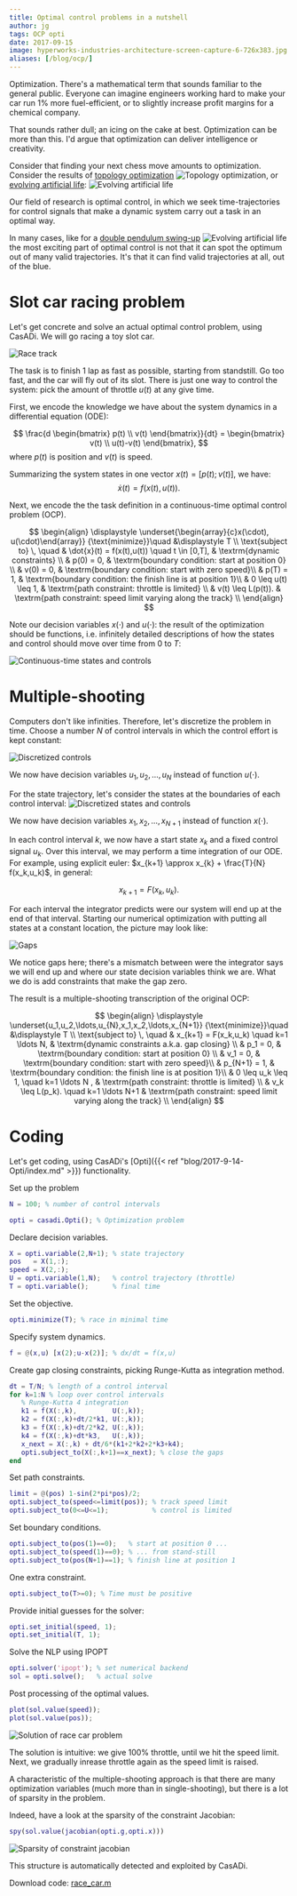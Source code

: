 ```yaml
---
title: Optimal control problems in a nutshell
author: jg
tags: OCP opti
date: 2017-09-15
image: hyperworks-industries-architecture-screen-capture-6-726x383.jpg
aliases: [/blog/ocp/]
---
```

Optimization.
There's a mathematical term that sounds familiar to the general public.
Everyone can imagine engineers working hard to make your car run 1% more fuel-efficient,
or to slightly increase profit margins for a chemical company.

<!--more-->

That sounds rather dull; an icing on the cake at best.
Optimization can be more than this. I'd argue that optimization can deliver intelligence or creativity.

Consider that finding your next chess move amounts to optimization. Consider the results of [topology optimization](http://www.altairhyperworks.com/industry/Architecture)
![Topology optimization](hyperworks-industries-architecture-screen-capture-6-726x383.jpg),
or [evolving artificial life](https://youtu.be/CXTZHHQ7ZiQ?t=1m5s):
![Evolving artificial life](evo.png)

Our field of research is optimal control, in which we seek time-trajectories for control signals that make a dynamic system carry out a task in an optimal way.

In many cases, like for a [double pendulum swing-up](https://youtu.be/B6vr1x6KDaY?t=5s)
![Evolving artificial life](doublependulum.png)
the most exciting part of optimal control is not that it can spot the optimum out of many valid trajectories.
It's that it can find valid trajectories at all, out of the blue.

# Slot car racing problem

Let's get concrete and solve an actual optimal control problem, using CasADi.
We will go racing a toy slot car.

![Race track](racetrack.png)

The task is to finish 1 lap as fast as possible, starting from standstill.
Go too fast, and the car will fly out of its slot.
There is just one way to control the system: pick the amount of throttle $u(t)$ at any give time.

First, we encode the knowledge we have about the system dynamics in a differential equation (ODE):

$$
\frac{d \begin{bmatrix} p(t) \\ v(t) \end{bmatrix}}{dt} = \begin{bmatrix} v(t) \\ u(t)-v(t) \end{bmatrix},
$$
where $p(t)$ is position and $v(t)$ is speed.

Summarizing the system states in one vector $x(t) = [p(t);v(t)]$, we have:
$$
\dot{x}(t) = f(x(t),u(t)).
$$

Next, we encode the the task definition in a continuous-time optimal control problem (OCP).

$$
\begin{align}
  \displaystyle \underset{\begin{array}{c}x(\cdot), u(\cdot)\end{array}}
  {\text{minimize}}\quad &\displaystyle T \\
  \text{subject to} \, \quad
  & \dot{x}(t) = f(x(t),u(t)) \quad  t \in [0,T], & \textrm{dynamic constraints} \\
  & p(0) = 0, & \textrm{boundary condition: start at position 0}  \\
  & v(0) = 0, & \textrm{boundary condition: start with zero speed}\\
  & p(T) = 1, & \textrm{boundary condition: the finish line is at position 1}\\
  & 0 \leq u(t) \leq 1, & \textrm{path constraint: throttle is limited} \\
  & v(t) \leq L(p(t)). & \textrm{path constraint: speed limit varying along the track} \\
\end{align}
$$

Note our decision variables $x(\cdot)$ and $u(\cdot)$: the result of the optimization should be functions, i.e. infinitely detailed descriptions of how the states and control should move over time from $0$ to $T$:

![Continuous-time states and controls](xu_cont.png)

# Multiple-shooting

Computers don't like infinities. Therefore, let's discretize the problem in time.
Choose a number $N$ of control intervals in which the control effort is kept constant:

![Discretized controls](u_disc.png)

We now have decision variables $u_1,u_2,\ldots,u_{N}$ instead of function $u(\cdot)$.

For the state trajectory, let's consider the states at the boundaries of each control interval:
![Discretized states and controls](xu_disc.png)

We now have decision variables $x_1,x_2,\ldots,x_{N+1}$ instead of function $x(\cdot)$.

In each control interval $k$, we now have a start state $x_k$ and a fixed control signal $u_k$.
Over this interval, we may perform a time integration of our ODE.
For example, using explicit euler: $x_{k+1} \approx x_{k} + \frac{T}{N} f(x_k,u_k)$, in general:

$$
x_{k+1} = F(x_k,u_k).
$$

For each interval the integrator predicts were our system will end up at the end of that interval.
Starting our numerical optimization with putting all states at a constant location, the picture may look like:

![Gaps](xu_gap.png)

We notice gaps here; there's a mismatch between were the integrator says we will end up and where our state decision variables think we are.
What we do is add constraints that make the gap zero.

The result is a multiple-shooting transcription of the original OCP:

$$
\begin{align}
  \displaystyle \underset{u_1,u_2,\ldots,u_{N},x_1,x_2,\ldots,x_{N+1}}
  {\text{minimize}}\quad &\displaystyle T \\
  \text{subject to} \, \quad
  & x_{k+1} = F(x_k,u_k) \quad  k=1 \ldots N, & \textrm{dynamic constraints a.k.a. gap closing} \\
  & p_1 = 0, & \textrm{boundary condition: start at position 0}  \\
  & v_1 = 0, & \textrm{boundary condition: start with zero speed}\\
  & p_{N+1} = 1, & \textrm{boundary condition: the finish line is at position 1}\\
  & 0 \leq u_k \leq 1, \quad  k=1 \ldots N , & \textrm{path constraint: throttle is limited} \\
  & v_k \leq L(p_k). \quad  k=1 \ldots N+1 & \textrm{path constraint: speed limit varying along the track} \\
\end{align}
$$

# Coding

Let's get coding, using CasADi's [Opti]({{< ref "blog/2017-9-14-Opti/index.md" >}}) functionality.

Set up the problem
```matlab
N = 100; % number of control intervals

opti = casadi.Opti(); % Optimization problem
```

Declare decision variables.

```matlab
X = opti.variable(2,N+1); % state trajectory
pos   = X(1,:);
speed = X(2,:);
U = opti.variable(1,N);   % control trajectory (throttle)
T = opti.variable();      % final time
```

Set the objective.
```matlab
opti.minimize(T); % race in minimal time
```

Specify system dynamics.
```matlab
f = @(x,u) [x(2);u-x(2)]; % dx/dt = f(x,u)
```

Create gap closing constraints, picking Runge-Kutta as integration method.

```matlab
dt = T/N; % length of a control interval
for k=1:N % loop over control intervals
   % Runge-Kutta 4 integration
   k1 = f(X(:,k),         U(:,k));
   k2 = f(X(:,k)+dt/2*k1, U(:,k));
   k3 = f(X(:,k)+dt/2*k2, U(:,k));
   k4 = f(X(:,k)+dt*k3,   U(:,k));
   x_next = X(:,k) + dt/6*(k1+2*k2+2*k3+k4);
   opti.subject_to(X(:,k+1)==x_next); % close the gaps
end
```

Set path constraints.
```matlab
limit = @(pos) 1-sin(2*pi*pos)/2;
opti.subject_to(speed<=limit(pos)); % track speed limit
opti.subject_to(0<=U<=1);           % control is limited
```

Set boundary conditions.
```matlab
opti.subject_to(pos(1)==0);   % start at position 0 ...
opti.subject_to(speed(1)==0); % ... from stand-still
opti.subject_to(pos(N+1)==1); % finish line at position 1
```

One extra constraint.
```matlab
opti.subject_to(T>=0); % Time must be positive
```

Provide initial guesses for the solver:
```matlab
opti.set_initial(speed, 1);
opti.set_initial(T, 1);
```

Solve the NLP using IPOPT

```matlab
opti.solver('ipopt'); % set numerical backend
sol = opti.solve();   % actual solve
```


Post processing of the optimal values.
```matlab
plot(sol.value(speed));
plot(sol.value(pos));
```
![Solution of race car problem](OCP_sol.png)

The solution is intuitive: we give 100% throttle, until we hit the speed limit. Next, we gradually inrease throttle again as the speed limit is raised.


A characteristic of the multiple-shooting approach is that there are many optimization variables (much more than in single-shooting),
but there is a lot of sparsity in the problem.

Indeed, have a look at the sparsity of the constraint Jacobian:
```matlab
spy(sol.value(jacobian(opti.g,opti.x)))
```

![Sparsity of constraint jacobian](jac_sp.png)



This structure is automatically detected and exploited by CasADi.


Download code: [race_car.m](race_car.m)
